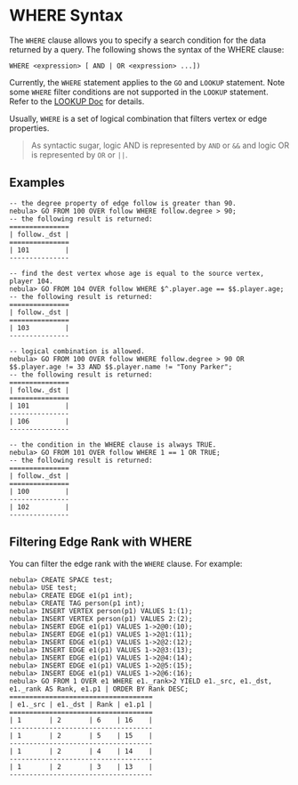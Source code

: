 # WHERE Syntax

The `WHERE` clause allows you to specify a search condition for the data returned by a query. The following shows the syntax of the WHERE clause:

```ngql
WHERE <expression> [ AND | OR <expression> ...])
```

Currently, the `WHERE` statement applies to the `GO` and `LOOKUP` statement. Note some `WHERE` filter conditions are not supported in the `LOOKUP` statement. Refer to the [LOOKUP Doc](lookup-syntax.md) for details.

Usually, `WHERE` is a set of logical combination that filters vertex or edge properties.

> As syntactic sugar, logic AND is represented by `AND` or `&&` and logic OR is represented by `OR` or `||`.

## Examples

```ngql
-- the degree property of edge follow is greater than 90.
nebula> GO FROM 100 OVER follow WHERE follow.degree > 90;
-- the following result is returned:
===============
| follow._dst |
===============
| 101         |
---------------

-- find the dest vertex whose age is equal to the source vertex, player 104.
nebula> GO FROM 104 OVER follow WHERE $^.player.age == $$.player.age;
-- the following result is returned:
===============
| follow._dst |
===============
| 103         |
---------------

-- logical combination is allowed.
nebula> GO FROM 100 OVER follow WHERE follow.degree > 90 OR $$.player.age != 33 AND $$.player.name != "Tony Parker";
-- the following result is returned:
===============
| follow._dst |
===============
| 101         |
---------------
| 106         |
---------------

-- the condition in the WHERE clause is always TRUE.
nebula> GO FROM 101 OVER follow WHERE 1 == 1 OR TRUE;
-- the following result is returned:
===============
| follow._dst |
===============
| 100         |
---------------
| 102         |
---------------
```

## Filtering Edge Rank with WHERE

You can filter the edge rank with the `WHERE` clause. For example:

```ngql
nebula> CREATE SPACE test;
nebula> USE test;
nebula> CREATE EDGE e1(p1 int);
nebula> CREATE TAG person(p1 int);
nebula> INSERT VERTEX person(p1) VALUES 1:(1);
nebula> INSERT VERTEX person(p1) VALUES 2:(2);
nebula> INSERT EDGE e1(p1) VALUES 1->2@0:(10);
nebula> INSERT EDGE e1(p1) VALUES 1->2@1:(11);
nebula> INSERT EDGE e1(p1) VALUES 1->2@2:(12);
nebula> INSERT EDGE e1(p1) VALUES 1->2@3:(13);
nebula> INSERT EDGE e1(p1) VALUES 1->2@4:(14);
nebula> INSERT EDGE e1(p1) VALUES 1->2@5:(15);
nebula> INSERT EDGE e1(p1) VALUES 1->2@6:(16);
nebula> GO FROM 1 OVER e1 WHERE e1._rank>2 YIELD e1._src, e1._dst, e1._rank AS Rank, e1.p1 | ORDER BY Rank DESC;
====================================
| e1._src | e1._dst | Rank | e1.p1 |
====================================
| 1       | 2       | 6    | 16    |
------------------------------------
| 1       | 2       | 5    | 15    |
------------------------------------
| 1       | 2       | 4    | 14    |
------------------------------------
| 1       | 2       | 3    | 13    |
------------------------------------
```

